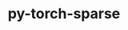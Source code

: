 ---
title: "py-torch-sparse"
layout: cache
categories: [package, develop]
meta: {"versions": ["0.6.17"], "compilers": ["apple-clang@=15.0.0", "gcc@=11.3.0"], "oss": ["ubuntu22.04", "ventura"], "platforms": ["darwin", "linux"], "targets": ["aarch64", "x86_64_v3"], "stacks": ["ml-darwin-aarch64-mps", "ml-linux-x86_64-cpu", "ml-linux-x86_64-cuda", "root"], "num_specs": 17, "num_specs_by_stack": {"root": 17, "ml-darwin-aarch64-mps": 5, "ml-linux-x86_64-cpu": 6, "ml-linux-x86_64-cuda": 6}}
spec_details: [{"hash": "ahkrxu5s47qzgplmr6hpz3qjprrickwb", "compiler": "apple-clang@=15.0.0", "versions": ["0.6.17"], "os": "ventura", "platform": "darwin", "target": "aarch64", "variants": ["build_system=python_pip", "~cuda"], "stacks": ["root", "ml-darwin-aarch64-mps"], "size": "-", "tarball": "https://binaries.spack.io/develop/build_cache/darwin-ventura-aarch64/apple-clang-15.0.0/py-torch-sparse-0.6.17/darwin-ventura-aarch64-apple-clang-15.0.0-py-torch-sparse-0.6.17-ahkrxu5s47qzgplmr6hpz3qjprrickwb.spack"}, {"hash": "wvnwbopqgz6ev7fmehktcqfh6cfa4u42", "compiler": "apple-clang@=15.0.0", "versions": ["0.6.17"], "os": "ventura", "platform": "darwin", "target": "aarch64", "variants": ["build_system=python_pip", "~cuda"], "stacks": ["root", "ml-darwin-aarch64-mps"], "size": "-", "tarball": "https://binaries.spack.io/develop/build_cache/darwin-ventura-aarch64/apple-clang-15.0.0/py-torch-sparse-0.6.17/darwin-ventura-aarch64-apple-clang-15.0.0-py-torch-sparse-0.6.17-wvnwbopqgz6ev7fmehktcqfh6cfa4u42.spack"}, {"hash": "q45sn2c6rndc3md6xhtdsdjr7nxm6q2r", "compiler": "apple-clang@=15.0.0", "versions": ["0.6.17"], "os": "ventura", "platform": "darwin", "target": "aarch64", "variants": ["build_system=python_pip", "~cuda"], "stacks": ["root", "ml-darwin-aarch64-mps"], "size": "-", "tarball": "https://binaries.spack.io/develop/build_cache/darwin-ventura-aarch64/apple-clang-15.0.0/py-torch-sparse-0.6.17/darwin-ventura-aarch64-apple-clang-15.0.0-py-torch-sparse-0.6.17-q45sn2c6rndc3md6xhtdsdjr7nxm6q2r.spack"}, {"hash": "ygazat67qbofo33eujnmfnxgm6txb6bc", "compiler": "apple-clang@=15.0.0", "versions": ["0.6.17"], "os": "ventura", "platform": "darwin", "target": "aarch64", "variants": ["build_system=python_pip", "~cuda"], "stacks": ["root", "ml-darwin-aarch64-mps"], "size": "-", "tarball": "https://binaries.spack.io/develop/build_cache/darwin-ventura-aarch64/apple-clang-15.0.0/py-torch-sparse-0.6.17/darwin-ventura-aarch64-apple-clang-15.0.0-py-torch-sparse-0.6.17-ygazat67qbofo33eujnmfnxgm6txb6bc.spack"}, {"hash": "byv5r4holnac3gv3l3e5hwwyb4fvbw4h", "compiler": "apple-clang@=15.0.0", "versions": ["0.6.17"], "os": "ventura", "platform": "darwin", "target": "aarch64", "variants": ["build_system=python_pip", "~cuda"], "stacks": ["root", "ml-darwin-aarch64-mps"], "size": "-", "tarball": "https://binaries.spack.io/develop/build_cache/darwin-ventura-aarch64/apple-clang-15.0.0/py-torch-sparse-0.6.17/darwin-ventura-aarch64-apple-clang-15.0.0-py-torch-sparse-0.6.17-byv5r4holnac3gv3l3e5hwwyb4fvbw4h.spack"}, {"hash": "ihvfbslm2265kujg7bo3ek3k22fmoyvu", "compiler": "gcc@=11.3.0", "versions": ["0.6.17"], "os": "ubuntu22.04", "platform": "linux", "target": "x86_64_v3", "variants": ["build_system=python_pip", "~cuda"], "stacks": ["ml-linux-x86_64-cpu", "root"], "size": "-", "tarball": "https://binaries.spack.io/develop/build_cache/linux-ubuntu22.04-x86_64_v3/gcc-11.3.0/py-torch-sparse-0.6.17/linux-ubuntu22.04-x86_64_v3-gcc-11.3.0-py-torch-sparse-0.6.17-ihvfbslm2265kujg7bo3ek3k22fmoyvu.spack"}, {"hash": "r45wzs5sog2zs4fwb6wv2lfvto7jvr3c", "compiler": "gcc@=11.3.0", "versions": ["0.6.17"], "os": "ubuntu22.04", "platform": "linux", "target": "x86_64_v3", "variants": ["build_system=python_pip", "+cuda"], "stacks": ["root", "ml-linux-x86_64-cuda"], "size": "-", "tarball": "https://binaries.spack.io/develop/build_cache/linux-ubuntu22.04-x86_64_v3/gcc-11.3.0/py-torch-sparse-0.6.17/linux-ubuntu22.04-x86_64_v3-gcc-11.3.0-py-torch-sparse-0.6.17-r45wzs5sog2zs4fwb6wv2lfvto7jvr3c.spack"}, {"hash": "w5rac7zfnvmcfx7s5tif5prrkmjbv3af", "compiler": "gcc@=11.3.0", "versions": ["0.6.17"], "os": "ubuntu22.04", "platform": "linux", "target": "x86_64_v3", "variants": ["build_system=python_pip", "+cuda"], "stacks": ["root", "ml-linux-x86_64-cuda"], "size": "-", "tarball": "https://binaries.spack.io/develop/build_cache/linux-ubuntu22.04-x86_64_v3/gcc-11.3.0/py-torch-sparse-0.6.17/linux-ubuntu22.04-x86_64_v3-gcc-11.3.0-py-torch-sparse-0.6.17-w5rac7zfnvmcfx7s5tif5prrkmjbv3af.spack"}, {"hash": "oyle64vhw3rlrz2w6juxgrp3sy32ewni", "compiler": "gcc@=11.3.0", "versions": ["0.6.17"], "os": "ubuntu22.04", "platform": "linux", "target": "x86_64_v3", "variants": ["build_system=python_pip", "~cuda"], "stacks": ["ml-linux-x86_64-cpu", "root"], "size": "-", "tarball": "https://binaries.spack.io/develop/build_cache/linux-ubuntu22.04-x86_64_v3/gcc-11.3.0/py-torch-sparse-0.6.17/linux-ubuntu22.04-x86_64_v3-gcc-11.3.0-py-torch-sparse-0.6.17-oyle64vhw3rlrz2w6juxgrp3sy32ewni.spack"}, {"hash": "4sdall6p6n6xiopwb5olwk2apixii234", "compiler": "gcc@=11.3.0", "versions": ["0.6.17"], "os": "ubuntu22.04", "platform": "linux", "target": "x86_64_v3", "variants": ["build_system=python_pip", "+cuda"], "stacks": ["root", "ml-linux-x86_64-cuda"], "size": "-", "tarball": "https://binaries.spack.io/develop/build_cache/linux-ubuntu22.04-x86_64_v3/gcc-11.3.0/py-torch-sparse-0.6.17/linux-ubuntu22.04-x86_64_v3-gcc-11.3.0-py-torch-sparse-0.6.17-4sdall6p6n6xiopwb5olwk2apixii234.spack"}, {"hash": "ort6e5hrrtedtrorphncajdp6bdpqqpi", "compiler": "gcc@=11.3.0", "versions": ["0.6.17"], "os": "ubuntu22.04", "platform": "linux", "target": "x86_64_v3", "variants": ["build_system=python_pip", "+cuda"], "stacks": ["root", "ml-linux-x86_64-cuda"], "size": "-", "tarball": "https://binaries.spack.io/develop/build_cache/linux-ubuntu22.04-x86_64_v3/gcc-11.3.0/py-torch-sparse-0.6.17/linux-ubuntu22.04-x86_64_v3-gcc-11.3.0-py-torch-sparse-0.6.17-ort6e5hrrtedtrorphncajdp6bdpqqpi.spack"}, {"hash": "x3s7d7x2fjxkmsteeeauwsw2tn5pfjj3", "compiler": "gcc@=11.3.0", "versions": ["0.6.17"], "os": "ubuntu22.04", "platform": "linux", "target": "x86_64_v3", "variants": ["build_system=python_pip", "~cuda"], "stacks": ["ml-linux-x86_64-cpu", "root"], "size": "-", "tarball": "https://binaries.spack.io/develop/build_cache/linux-ubuntu22.04-x86_64_v3/gcc-11.3.0/py-torch-sparse-0.6.17/linux-ubuntu22.04-x86_64_v3-gcc-11.3.0-py-torch-sparse-0.6.17-x3s7d7x2fjxkmsteeeauwsw2tn5pfjj3.spack"}, {"hash": "c2uqifri3hcdwtghofhuaupzjyghpmlh", "compiler": "gcc@=11.3.0", "versions": ["0.6.17"], "os": "ubuntu22.04", "platform": "linux", "target": "x86_64_v3", "variants": ["build_system=python_pip", "~cuda"], "stacks": ["ml-linux-x86_64-cpu", "root"], "size": "-", "tarball": "https://binaries.spack.io/develop/build_cache/linux-ubuntu22.04-x86_64_v3/gcc-11.3.0/py-torch-sparse-0.6.17/linux-ubuntu22.04-x86_64_v3-gcc-11.3.0-py-torch-sparse-0.6.17-c2uqifri3hcdwtghofhuaupzjyghpmlh.spack"}, {"hash": "kykvw4wd7pmvlwvcbmydffoxsohr35py", "compiler": "gcc@=11.3.0", "versions": ["0.6.17"], "os": "ubuntu22.04", "platform": "linux", "target": "x86_64_v3", "variants": ["build_system=python_pip", "~cuda"], "stacks": ["ml-linux-x86_64-cpu", "root"], "size": "-", "tarball": "https://binaries.spack.io/develop/build_cache/linux-ubuntu22.04-x86_64_v3/gcc-11.3.0/py-torch-sparse-0.6.17/linux-ubuntu22.04-x86_64_v3-gcc-11.3.0-py-torch-sparse-0.6.17-kykvw4wd7pmvlwvcbmydffoxsohr35py.spack"}, {"hash": "d4nuew3gyk5vfkchra43fp3aktey45z7", "compiler": "gcc@=11.3.0", "versions": ["0.6.17"], "os": "ubuntu22.04", "platform": "linux", "target": "x86_64_v3", "variants": ["build_system=python_pip", "+cuda"], "stacks": ["root", "ml-linux-x86_64-cuda"], "size": "-", "tarball": "https://binaries.spack.io/develop/build_cache/linux-ubuntu22.04-x86_64_v3/gcc-11.3.0/py-torch-sparse-0.6.17/linux-ubuntu22.04-x86_64_v3-gcc-11.3.0-py-torch-sparse-0.6.17-d4nuew3gyk5vfkchra43fp3aktey45z7.spack"}, {"hash": "x4dxkzpbrplytgr5ky22ayp6liteebcy", "compiler": "gcc@=11.3.0", "versions": ["0.6.17"], "os": "ubuntu22.04", "platform": "linux", "target": "x86_64_v3", "variants": ["build_system=python_pip", "+cuda"], "stacks": ["root", "ml-linux-x86_64-cuda"], "size": "-", "tarball": "https://binaries.spack.io/develop/build_cache/linux-ubuntu22.04-x86_64_v3/gcc-11.3.0/py-torch-sparse-0.6.17/linux-ubuntu22.04-x86_64_v3-gcc-11.3.0-py-torch-sparse-0.6.17-x4dxkzpbrplytgr5ky22ayp6liteebcy.spack"}, {"hash": "mhrmmwl3kqaqxzrm2ln2yvhrl3lgg6g6", "compiler": "gcc@=11.3.0", "versions": ["0.6.17"], "os": "ubuntu22.04", "platform": "linux", "target": "x86_64_v3", "variants": ["build_system=python_pip", "~cuda"], "stacks": ["ml-linux-x86_64-cpu", "root"], "size": "-", "tarball": "https://binaries.spack.io/develop/build_cache/linux-ubuntu22.04-x86_64_v3/gcc-11.3.0/py-torch-sparse-0.6.17/linux-ubuntu22.04-x86_64_v3-gcc-11.3.0-py-torch-sparse-0.6.17-mhrmmwl3kqaqxzrm2ln2yvhrl3lgg6g6.spack"}]
---
